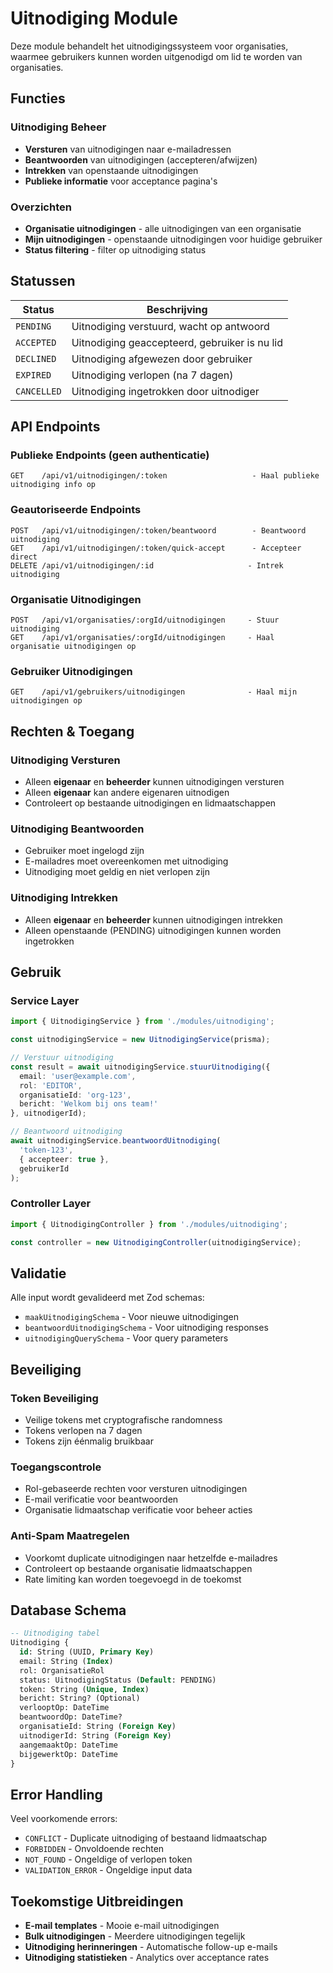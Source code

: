 # Uitnodiging Module

Deze module behandelt het uitnodigingssysteem voor organisaties, waarmee gebruikers kunnen worden uitgenodigd om lid te worden van organisaties.

## Functies

### Uitnodiging Beheer
- **Versturen** van uitnodigingen naar e-mailadressen
- **Beantwoorden** van uitnodigingen (accepteren/afwijzen)
- **Intrekken** van openstaande uitnodigingen
- **Publieke informatie** voor acceptance pagina's

### Overzichten
- **Organisatie uitnodigingen** - alle uitnodigingen van een organisatie
- **Mijn uitnodigingen** - openstaande uitnodigingen voor huidige gebruiker
- **Status filtering** - filter op uitnodiging status

## Statussen

| Status | Beschrijving |
|--------|-------------|
| `PENDING` | Uitnodiging verstuurd, wacht op antwoord |
| `ACCEPTED` | Uitnodiging geaccepteerd, gebruiker is nu lid |
| `DECLINED` | Uitnodiging afgewezen door gebruiker |
| `EXPIRED` | Uitnodiging verlopen (na 7 dagen) |
| `CANCELLED` | Uitnodiging ingetrokken door uitnodiger |

## API Endpoints

### Publieke Endpoints (geen authenticatie)
```
GET    /api/v1/uitnodigingen/:token                   - Haal publieke uitnodiging info op
```

### Geautoriseerde Endpoints
```
POST   /api/v1/uitnodigingen/:token/beantwoord        - Beantwoord uitnodiging
GET    /api/v1/uitnodigingen/:token/quick-accept      - Accepteer direct
DELETE /api/v1/uitnodigingen/:id                     - Intrek uitnodiging
```

### Organisatie Uitnodigingen
```
POST   /api/v1/organisaties/:orgId/uitnodigingen     - Stuur uitnodiging
GET    /api/v1/organisaties/:orgId/uitnodigingen     - Haal organisatie uitnodigingen op
```

### Gebruiker Uitnodigingen  
```
GET    /api/v1/gebruikers/uitnodigingen              - Haal mijn uitnodigingen op
```

## Rechten & Toegang

### Uitnodiging Versturen
- Alleen **eigenaar** en **beheerder** kunnen uitnodigingen versturen
- Alleen **eigenaar** kan andere eigenaren uitnodigen
- Controleert op bestaande uitnodigingen en lidmaatschappen

### Uitnodiging Beantwoorden
- Gebruiker moet ingelogd zijn
- E-mailadres moet overeenkomen met uitnodiging
- Uitnodiging moet geldig en niet verlopen zijn

### Uitnodiging Intrekken
- Alleen **eigenaar** en **beheerder** kunnen uitnodigingen intrekken
- Alleen openstaande (PENDING) uitnodigingen kunnen worden ingetrokken

## Gebruik

### Service Layer
```typescript
import { UitnodigingService } from './modules/uitnodiging';

const uitnodigingService = new UitnodigingService(prisma);

// Verstuur uitnodiging
const result = await uitnodigingService.stuurUitnodiging({
  email: 'user@example.com',
  rol: 'EDITOR',
  organisatieId: 'org-123',
  bericht: 'Welkom bij ons team!'
}, uitnodigerId);

// Beantwoord uitnodiging
await uitnodigingService.beantwoordUitnodiging(
  'token-123', 
  { accepteer: true }, 
  gebruikerId
);
```

### Controller Layer
```typescript
import { UitnodigingController } from './modules/uitnodiging';

const controller = new UitnodigingController(uitnodigingService);
```

## Validatie

Alle input wordt gevalideerd met Zod schemas:
- `maakUitnodigingSchema` - Voor nieuwe uitnodigingen
- `beantwoordUitnodigingSchema` - Voor uitnodiging responses
- `uitnodigingQuerySchema` - Voor query parameters

## Beveiliging

### Token Beveiliging
- Veilige tokens met cryptografische randomness
- Tokens verlopen na 7 dagen
- Tokens zijn éénmalig bruikbaar

### Toegangscontrole
- Rol-gebaseerde rechten voor versturen uitnodigingen
- E-mail verificatie voor beantwoorden
- Organisatie lidmaatschap verificatie voor beheer acties

### Anti-Spam Maatregelen
- Voorkomt duplicate uitnodigingen naar hetzelfde e-mailadres
- Controleert op bestaande organisatie lidmaatschappen
- Rate limiting kan worden toegevoegd in de toekomst

## Database Schema

```sql
-- Uitnodiging tabel
Uitnodiging {
  id: String (UUID, Primary Key)
  email: String (Index)
  rol: OrganisatieRol
  status: UitnodigingStatus (Default: PENDING)
  token: String (Unique, Index)
  bericht: String? (Optional)
  verlooptOp: DateTime
  beantwoordOp: DateTime?
  organisatieId: String (Foreign Key)
  uitnodigerId: String (Foreign Key)
  aangemaaktOp: DateTime
  bijgewerktOp: DateTime
}
```

## Error Handling

Veel voorkomende errors:
- `CONFLICT` - Duplicate uitnodiging of bestaand lidmaatschap
- `FORBIDDEN` - Onvoldoende rechten
- `NOT_FOUND` - Ongeldige of verlopen token
- `VALIDATION_ERROR` - Ongeldige input data

## Toekomstige Uitbreidingen

- **E-mail templates** - Mooie e-mail uitnodigingen
- **Bulk uitnodigingen** - Meerdere uitnodigingen tegelijk
- **Uitnodiging herinneringen** - Automatische follow-up e-mails
- **Uitnodiging statistieken** - Analytics over acceptance rates
